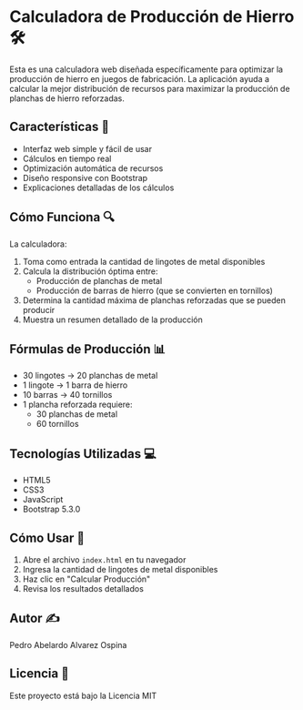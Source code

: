 # Calculadora de Producción de Hierro 🛠️

Esta es una calculadora web diseñada específicamente para optimizar la producción de hierro en juegos de fabricación. La aplicación ayuda a calcular la mejor distribución de recursos para maximizar la producción de planchas de hierro reforzadas.

## Características 🌟

- Interfaz web simple y fácil de usar
- Cálculos en tiempo real
- Optimización automática de recursos
- Diseño responsive con Bootstrap
- Explicaciones detalladas de los cálculos

## Cómo Funciona 🔍

La calculadora:
1. Toma como entrada la cantidad de lingotes de metal disponibles
2. Calcula la distribución óptima entre:
   - Producción de planchas de metal
   - Producción de barras de hierro (que se convierten en tornillos)
3. Determina la cantidad máxima de planchas reforzadas que se pueden producir
4. Muestra un resumen detallado de la producción

## Fórmulas de Producción 📊

- 30 lingotes → 20 planchas de metal
- 1 lingote → 1 barra de hierro
- 10 barras → 40 tornillos
- 1 plancha reforzada requiere:
  - 30 planchas de metal
  - 60 tornillos

## Tecnologías Utilizadas 💻

- HTML5
- CSS3
- JavaScript
- Bootstrap 5.3.0

## Cómo Usar 🚀

1. Abre el archivo `index.html` en tu navegador
2. Ingresa la cantidad de lingotes de metal disponibles
3. Haz clic en "Calcular Producción"
4. Revisa los resultados detallados

## Autor ✍️

Pedro Abelardo Alvarez Ospina

## Licencia 📄

Este proyecto está bajo la Licencia MIT
